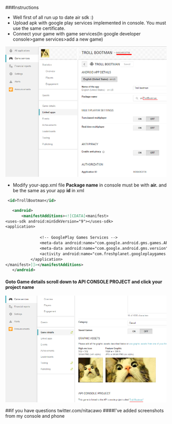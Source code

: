 ###Instructions
* Well first of all run up to date air sdk :)
* Upload apk with google play services implemented in console. You must use the same certificate.
* Connect your game with game services(In google developer console>game services>add a new game)

![](/screenshots/1.png?raw=true)
* Modify your-app.xml file 
**Package name** in console must be with **air.** and be the same as your app **id** in xml
 ```xml
  <id>TrollBootman</id>
 ```

 ```xml
    <android>
        <manifestAdditions><![CDATA[<manifest>
<uses-sdk android:minSdkVersion="9"></uses-sdk>
<application>

				<!-- GooglePlay Games Services -->
				<meta-data android:name="com.google.android.gms.games.APP_ID" android:value="\ 84364063738" />
				<meta-data android:name="com.google.android.gms.version" android:value="@integer/google_play_services_version" />
				<activity android:name="com.freshplanet.googleplaygames.SignInActivity" android:theme="@android:style/Theme.Translucent.NoTitleBar.Fullscreen" />
            </application>	
</manifest>]]></manifestAdditions>
    </android>
 ```


#### Goto Game details scroll down to API CONSOLE PROJECT and click your project name
![](/screenshots/2.png?raw=true)

##if you have questions twitter.com/nitacawo
####I've added screenshots from my console and phone



